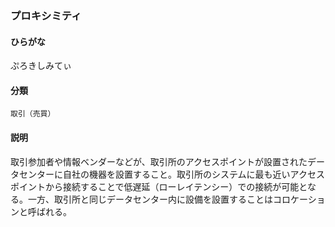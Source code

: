 <div style="display:none;">

## [あ行](securities-terms?id=あ行)
## [か行](securities-terms?id=か行)
## [さ行](securities-terms?id=さ行)
## [た行](securities-terms?id=た行)
## [な行](securities-terms?id=な行)
## [は行](securities-terms?id=は行)

</div>

### プロキシミティ

#### ひらがな

ぷろきしみてぃ

#### 分類

`取引（売買）`

#### 説明

取引参加者や情報ベンダーなどが、取引所のアクセスポイントが設置されたデータセンターに自社の機器を設置すること。取引所のシステムに最も近いアクセスポイントから接続することで低遅延（ローレイテンシー）での接続が可能となる。一方、取引所と同じデータセンター内に設備を設置することはコロケーションと呼ばれる。

<div style="display:none;">

## [ま行](securities-terms?id=ま行)
## [や行](securities-terms?id=や行)
## [ら行](securities-terms?id=ら行)
## [わ行](securities-terms?id=わ行)
## [英数字・記号](securities-terms?id=英数字・記号)

</div>


